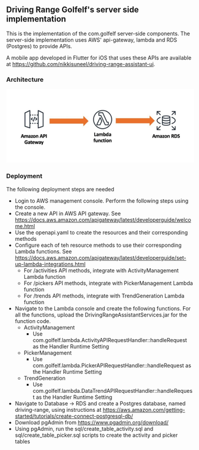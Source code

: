 ## Driving Range Golfelf's server side implementation

This is the implementation of the com.golfelf server-side components. The server-side implementation uses AWS' api-gateway, lambda and RDS (Postgres) to provide APIs.

A mobile app developed in Flutter for iOS that uses these APIs are available at https://github.com/nikkisuneel/driving-range-assistant-ui.

### Architecture

![Architecture](images/architecture.png)

### Deployment

The following deployment steps are needed
- Login to AWS management console. Perform the following steps using the console.
- Create a new API in AWS API gateway. See https://docs.aws.amazon.com/apigateway/latest/developerguide/welcome.html
- Use the openapi.yaml to create the resources and their corresponding methods
- Configure each of teh resource methods to use their corresponding Lambda functions. See https://docs.aws.amazon.com/apigateway/latest/developerguide/set-up-lambda-integrations.html
  * For /activities API methods, integrate with ActivityManagement Lambda function
  * For /pickers API methods, integrate with PickerManagement Lambda function
  * For /trends API methods, integrate with TrendGeneration Lambda function  
- Navigate to the Lambda console and create the following functions. For all the functions, upload the DrivingRangeAssistantServices.jar for the function code.
    * ActivityManagement
      * Use com.golfelf.lambda.ActivityAPIRequestHandler::handleRequest as the Handler Runtime Setting
    * PickerManagement
      * Use com.golfelf.lambda.PickerAPIRequestHandler::handleRequest as the Handler Runtime Setting
    * TrendGeneration
      * Use com.golfelf.lambda.DataTrendAPIRequestHandler::handleRequest as the Handler Runtime Setting
- Navigate to Database -> RDS and create a Postgres database, named driving-range, using instructions at https://aws.amazon.com/getting-started/tutorials/create-connect-postgresql-db/
- Download pgAdmin from https://www.pgadmin.org/download/
- Using pgAdmin, run the sql/create_table_activity.sql and sql/create_table_picker.sql scripts to create the activity and picker tables

